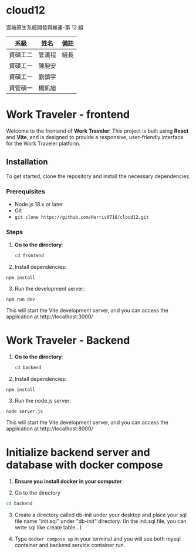 # cloud12

雲端原生系統開發與維運-第 12 組

| 系級     | 姓名   | 備註 |
| -------- | ------ | ---- |
| 資碩工二 | 管漢程 | 組長 |
| 資碩工一 | 陳昶安 |
| 資碩工一 | 劉鎮宇 |
| 資管碩一 | 楊凱旭 |

# Work Traveler - frontend

Welcome to the frontend of **Work Traveler**! This project is built using **React** and **Vite**, and is designed to provide a responsive, user-friendly interface for the Work Traveler platform.

## Installation

To get started, clone the repository and install the necessary dependencies.

### Prerequisites

- Node.js 18.x or later
- Git
- `git clone https://github.com/Harris0716/cloud12.git`

### Steps

1. **Go to the directory**:

   ```bash
   cd frontend
   ```

2. Install dependencies:

```
npm install
```

3. Run the development server:

```
npm run dev
```

This will start the Vite development server, and you can access the application at http://localhost:3000/

# Work Traveler - Backend

1. **Go to the directory**:

   ```bash
   cd backend
   ```

2. Install dependencies:

```
npm install
```

3. Run the node.js server:

```
node server.js
```

This will start the Vite development server, and you can access the application at http://localhost:8000/

# Initialize backend server and database with docker compose

1. **Ensure you install docker in your computer**

2. Go to the directory

```bash
cd backend
```

3. Create a directory called db-init under your desktop and place your sql file name "init.sql" under "db-init" directory. (In the init.sql file, you can write sql like create table...)

4. Type `docker compose up` in your terminal and you will see both mysql container and backend service container run.
